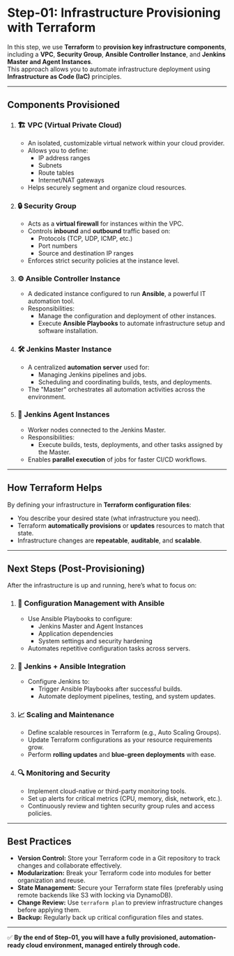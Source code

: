 # Step-01: Infrastructure Provisioning with Terraform

In this step, we use **Terraform** to **provision key infrastructure components**, including a **VPC**, **Security Group**, **Ansible Controller Instance**, and **Jenkins Master and Agent Instances**.  
This approach allows you to automate infrastructure deployment using **Infrastructure as Code (IaC)** principles.

---

## Components Provisioned

1. ### 🏗️ VPC (Virtual Private Cloud)

   - An isolated, customizable virtual network within your cloud provider.
   - Allows you to define:
     - IP address ranges
     - Subnets
     - Route tables
     - Internet/NAT gateways
   - Helps securely segment and organize cloud resources.

2. ### 🔒 Security Group

   - Acts as a **virtual firewall** for instances within the VPC.
   - Controls **inbound** and **outbound** traffic based on:
     - Protocols (TCP, UDP, ICMP, etc.)
     - Port numbers
     - Source and destination IP ranges
   - Enforces strict security policies at the instance level.

3. ### ⚙️ Ansible Controller Instance

   - A dedicated instance configured to run **Ansible**, a powerful IT automation tool.
   - Responsibilities:
     - Manage the configuration and deployment of other instances.
     - Execute **Ansible Playbooks** to automate infrastructure setup and software installation.

4. ### 🛠️ Jenkins Master Instance

   - A centralized **automation server** used for:
     - Managing Jenkins pipelines and jobs.
     - Scheduling and coordinating builds, tests, and deployments.
   - The "Master" orchestrates all automation activities across the environment.

5. ### 🚀 Jenkins Agent Instances

   - Worker nodes connected to the Jenkins Master.
   - Responsibilities:
     - Execute builds, tests, deployments, and other tasks assigned by the Master.
   - Enables **parallel execution** of jobs for faster CI/CD workflows.

---

## How Terraform Helps

By defining your infrastructure in **Terraform configuration files**:

- You describe your desired state (what infrastructure you need).
- Terraform **automatically provisions** or **updates** resources to match that state.
- Infrastructure changes are **repeatable**, **auditable**, and **scalable**.

---

## Next Steps (Post-Provisioning)

After the infrastructure is up and running, here’s what to focus on:

1. ### 🔧 Configuration Management with Ansible

   - Use Ansible Playbooks to configure:
     - Jenkins Master and Agent Instances
     - Application dependencies
     - System settings and security hardening
   - Automates repetitive configuration tasks across servers.

2. ### 🔗 Jenkins + Ansible Integration

   - Configure Jenkins to:
     - Trigger Ansible Playbooks after successful builds.
     - Automate deployment pipelines, testing, and system updates.

3. ### 📈 Scaling and Maintenance

   - Define scalable resources in Terraform (e.g., Auto Scaling Groups).
   - Update Terraform configurations as your resource requirements grow.
   - Perform **rolling updates** and **blue-green deployments** with ease.

4. ### 🔍 Monitoring and Security

   - Implement cloud-native or third-party monitoring tools.
   - Set up alerts for critical metrics (CPU, memory, disk, network, etc.).
   - Continuously review and tighten security group rules and access policies.

---

## Best Practices

- **Version Control:** Store your Terraform code in a Git repository to track changes and collaborate effectively.
- **Modularization:** Break your Terraform code into modules for better organization and reuse.
- **State Management:** Secure your Terraform state files (preferably using remote backends like S3 with locking via DynamoDB).
- **Change Review:** Use `terraform plan` to preview infrastructure changes before applying them.
- **Backup:** Regularly back up critical configuration files and states.

---

✅ **By the end of Step-01, you will have a fully provisioned, automation-ready cloud environment, managed entirely through code.**
